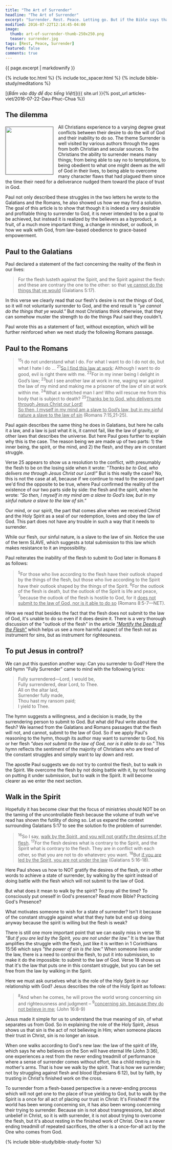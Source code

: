 ```yaml
---
title: "The Art of Surrender"
headline: "The Art of Surrender"
excerpt: "Surrender. Rest. Peace. Letting go. But if the Bible says that the flesh desires what is contrary to the Spirit, then how can you surrender to God?"
modified: 2016-07-22T12:14:45-04:00
image: 
  thumb: art-of-surrender-thumb-250x250.png
  teaser: surrender.jpg
tags: [Rest, Peace, Surrender]
featured: false
comments: true
---
```

<!--more-->

<!-- ##################### PLACEHOLDER ################### -->

{{ page.excerpt | markdownify }}

{% include toc.html %}
{% include toc_spacer.html %}
{% include bible-study/meditations %}

[(<em>Bấm vào đây để đọc tiếng Việt</em>)]({{ site.url }}{% post_url articles-viet/2016-07-22-Dau-Phuc-Chua %})

## The dilemma

<div>
<p>
<img alt src="{{ site.baseurl }}/assets/images/surrender.jpg" style="border: 1px solid #666666; margin: 7px 15px 0px 0px; max-width: 100%; height: 148px; padding: 0px; float: left;">
All Christians experience to a varying degree great conflicts between their desire to do the will of God and their inability to do so. The theme Surrender is well visited by various authors through the ages from both Christian and secular sources. To the Christians the ability to surrender means many things; from being able to say no to temptations, to being obedient to what one might deem as the will of God in their lives, to being able to overcome many character flaws that had plagued them since the time their need for a deliverance nudged them toward the place of trust in God.

</p>
</div>
<!-- ##################### PLACEHOLDER ###################-->

Paul not only described these struggles in the two letters he wrote to the Galatians and the Romans, he also showed us how we may find a solution. The goal of this article is to show that though it is indeed a very desirable and profitable thing to surrender to God, it is never intended to be a goal to be achieved, but instead it is realized by the believers as a byproduct, a fruit, of a much more important thing, a change in mindset, or outlook, in how we walk with God, from law-based obedience to grace-based empowerment.

## Paul to the Galatians

Paul declared a statement of the fact concerning the reality of the flesh in our lives:

> For the flesh lusteth against the Spirit, and the Spirit against the flesh: and these are contrary the one to the other: so that <u>ye cannot do the things that ye would</u> (Galatians 5:17).

In this verse we clearly read that our flesh's desire is not the things of God, so it will not voluntarily surrender to God, and the end result is *"ye cannot do the things that ye would."* But most Christians think otherwise, that they can somehow muster the strength to do the things Paul said they couldn't.

Paul wrote this as a statement of fact, without exception, which will be further reinforced when we next study the following Romans passage.

## Paul to the Romans

> <sup>15</sup>I do not understand what I do. For what I want to do I do not do, but what I hate I do ... <sup>21</sup><u>So I find this law at work</u>: Although I want to do good, evil is right there with me. <sup>22</sup>For in my inner being I delight in God’s law; <sup>23</sup>but I see another law at work in me, waging war against the law of my mind and making me a prisoner of the law of sin at work within me. <sup>24</sup>What a wretched man I am! Who will rescue me from this body that is subject to death? <sup>25</sup><u>Thanks be to God, who delivers me through Jesus Christ our Lord!</u> <br /><u>So then, I myself in my mind am a slave to God’s law, but in my sinful nature a slave to the law of sin</u> (Romans 7:15,21-25).

Paul again describes the same thing he does in Galatians, but here he calls it a law, and a law is just what it is, it cannot fail, like the law of gravity, or other laws that describes the universe. But here Paul goes further to explain why this is the case. The reason being we are made up of two parts: 1) the inner being, the spirit, or the mind, and 2) the flesh, and they are in constant struggle.

Verse 25 appears to show us a resolution to the conflict, with presumably the flesh to be on the losing side when it wrote: *"Thanks be to God, who delivers me through Jesus Christ our Lord!"* But is this really the case? No, this is not the case at all, because if we continue to read to the second part we'd find the opposite to be true, where Paul confirmed the reality of the existence of our two parts side by side: the flesh and the spirit, when he wrote: *"So then, I myself in my mind am a slave to God’s law, but in my sinful nature a slave to the law of sin."*

Our mind, or our spirit, the part that comes alive when we received Christ and the Holy Spirit as a seal of our redemption, loves and obey the law of God. This part does not have any trouble in such a way that it needs to surrender.

While our flesh, our sinful nature, is a slave to the law of sin. Notice the use of the term SLAVE, which suggests a total submission to this law which makes resistance to it an impossibility.

Paul reiterates the inability of the flesh to submit to God later in Romans 8 as follows:

>  <sup>5</sup>For those who live according to the flesh have their outlook shaped by the things of the flesh, but those who live according to the Spirit have their outlook shaped by the things of the Spirit.  <sup>6</sup>For the outlook of the flesh is death, but the outlook of the Spirit is life and peace,  <sup>7</sup>because the outlook of the flesh is hostile to God, for it <u>does not submit to the law of God, nor is it able to do so</u> (Romans 8:5-7&mdash;NET).

Here we read that besides the fact that the flesh does not submit to the law of God, it's unable to do so even if it does desire it. There is a very thorough discussion of the "outlook of the flesh" in the article <a href="{{ site.url }}/bible-topics/meditations/put-to-death-the-deeds-of-the-body/"><em>"<u>Mortify the Deeds of the Flesh</u>"</em></a> which helps us see a more harmful aspect of the flesh not as instrument for sins, but as instrument for righteouness.

## To put Jesus in control?

We can put this question another way: Can you surrender to God? Here the old hymn "Fully Surrender" came to mind with the following lyrics:

> Fully surrendered—Lord, I would be,<br />
Fully surrendered, dear Lord, to Thee.<br />
All on the altar laid,<br />
Surrender fully made,<br />
Thou hast my ransom paid;<br />
I yield to Thee.

The hymn suggests a willingness, and a decision is made, by the surrendering person to submit to God. But what did Paul write about the flesh? We learned from the Galatians and Romans passages that the flesh will not, and cannot, submit to the law of God. So if we apply Paul's reasoning to the hymn, though its author may want to surrender to God, his or her flesh *"does not submit to the law of God, nor is it able to do so."* This hymn reflects the sentiment of the majority of Christians who are tired of the constant struggles and simply want to lay down and rest.

The apostle Paul suggests we do not try to control the flesh, but to walk in the Spirit. We overcome the flesh by not doing battle with it, by not focusing on putting it under submission, but to walk in the Spirit. It will become clearer as we enter the next section.

## Walk in the Spirit

Hopefully it has become clear that the focus of ministries should NOT be on the taming of the uncontrollable flesh because the volume of truth we've read has shown the futility of doing so. Let us expand the context surrounding Galatians 5:17 to see the solution fo the problem of surrender.

> <sup>16</sup>So I say, <u>walk by the Spirit, and you will not gratify the desires of the flesh</u>. <sup>17</sup>For the flesh desires what is contrary to the Spirit, and the Spirit what is contrary to the flesh. They are in conflict with each other, so that you are not to do whateverc you want. <sup>18</sup>But <u>if you are led by the Spirit, you are not under the law</u> (Galatians 5:16-18).`

Here Paul shows us how to NOT gratify the desires of the flesh, or in other words to achieve a state of surrender, by walking by the spirit instead of doing battle with the flesh which will not submit to the law of God.

But what does it mean to walk by the spirit? To pray all the time? To consciously put oneself in God's presence? Read more Bible? Practicing God's Presence?

What motivates someone to wish for a state of surrender? Isn't it because of the constant struggle against what that they hate but end up doing anyway because the spirit is willing but the flesh is weak?

There is still one more important point that we can easily miss in verse 18: *"But if you are led by the Spirit, you are not under the law."* It is the law that amplifies the struggle with the flesh, just like it is written in 1 Corinthians 15:56 which says *"the power of sin is the law."* When someone lives under the law, there is a need to control the flesh, to put it into submission, to make it do the impossible: to submit to the law of God. Verse 18 shows us that it's the law that puts one in this constant struggle, but you can be set free from the law by walking in the Spirit.

Here we must ask ourselves what is the role of the Holy Spirit in our relationship with God? Jesus describes the role of the Holy Spirit as follows:

> <sup>8</sup>And when he comes, he will prove the world wrong concerning sin and righteousness and judgment – <sup>9</sup><u>concerning sin, because they do not believe in me</u>; (John 16:8-9)

Jesus made it simple for us to understand the true meaning of sin, of what separates us from God. So in explaining the role of the Holy Spirit, Jesus shows us that sin is the act of not believing in Him; when someone places their trust in Christ, sin is no longer an issue.

When one walks according to God's new law: the law of the spirit of life, which says he who believes on the Son will have eternal life (John 3:36), one experiences a rest from the never ending treadmill of performance where a sense of surrender comes without effort, like a child resting in its mother's arms. That is how we walk by the spirit. That is how we surrender; not by struggling against flesh and blood (Ephesians 6:12), but by faith, by trusting in Christ's finished work on the cross.

To surrender from a flesh-based perspective is a never-ending process which will not get one to the place of true yielding to God, but to walk by the Spirit is a once for all act of placing our trust in Christ: It's Finished! If the world has been wrong concerning sin, it has also been wrong concerning their trying to surrender. Because sin is not about transgressions, but about unbelief in Christ, so it is with surrender, it is not about trying to overcome the flesh, but it's about resting in the finished work of Christ. One is a never ending treadmill of repeated sacrifices, the other is a once-for-all act by the One who comes from God.

{% include bible-study/bible-study-footer %}


